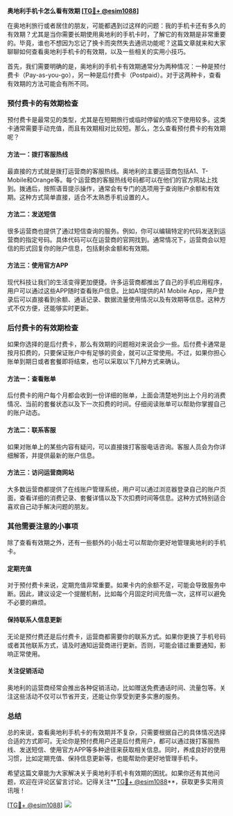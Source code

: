 **奥地利手机卡怎么看有效期 [[TG💪+ @esim1088](https://t.me/s/esim1088)]**

在奥地利旅行或者居住的朋友，可能都遇到过这样的问题：我的手机卡还有多久的有效期？尤其是当你需要长期使用奥地利的手机卡时，了解它的有效期是非常重要的。毕竟，谁也不想因为忘记了换卡而突然失去通讯功能呢？这篇文章就来和大家聊聊如何查看奥地利手机卡的有效期，以及一些相关的实用小技巧。

首先，我们需要明确的是，奥地利的手机卡有效期通常分为两种情况：一种是预付费卡（Pay-as-you-go），另一种是后付费卡（Postpaid）。对于这两种卡，查看有效期的方法可能会有所不同。

### **预付费卡的有效期检查**

预付费卡是最常见的类型，尤其是在短期旅行或临时停留的情况下使用较多。这类卡通常需要手动充值，而且有效期相对比较短。那么，怎么查看预付费卡的有效期呢？

#### **方法一：拨打客服热线**
最直接的方式就是拨打运营商的客服热线。奥地利的主要运营商包括A1、T-Mobile和Orange等。每个运营商的客服热线号码都可以在他们的官方网站上找到。拨通后，按照语音提示操作，通常会有专门的选项用于查询账户余额和有效期。这种方式简单直接，适合不太熟悉手机设置的人。

#### **方法二：发送短信**
很多运营商也提供了通过短信查询的服务。例如，你可以编辑特定的代码发送到运营商的指定号码。具体代码可以在运营商的官网找到。通常情况下，运营商会以短信的形式回复你的账户信息，包括剩余金额和有效期。

#### **方法三：使用官方APP**
现代科技让我们的生活变得更加便捷。许多运营商都推出了自己的手机应用程序，用户可以通过这些APP随时查看账户信息。比如A1提供的A1 Mobile App，用户登录后可以直接看到余额、通话记录、数据流量使用情况以及有效期等信息。这种方式不仅方便，还能够实时更新。

### **后付费卡的有效期检查**

如果你选择的是后付费卡，那么有效期的问题相对来说会少一些。后付费卡通常是按月扣费的，只要保证账户中有足够的资金，就可以正常使用。不过，如果你担心账单到期日或者套餐即将结束，也可以采取以下几种方式来确认。

#### **方法一：查看账单**
后付费卡的用户每个月都会收到一份详细的账单，上面会清楚地列出上个月的消费情况、当前的套餐状态以及下一次扣费的时间。仔细阅读账单可以帮助你掌握自己的账户动态。

#### **方法二：联系客服**
如果对账单上的某些内容有疑问，可以直接拨打客服电话咨询。客服人员会为你详细解答，并提供最新的账户信息。

#### **方法三：访问运营商网站**
大多数运营商都提供了在线账户管理系统，用户可以通过浏览器登录自己的账户页面，查看详细的消费记录、套餐详情以及下次扣费时间等信息。这种方式特别适合喜欢自己动手解决问题的朋友。

### **其他需要注意的小事项**

除了查看有效期之外，还有一些额外的小贴士可以帮助你更好地管理奥地利的手机卡。

#### **定期充值**
对于预付费卡来说，定期充值非常重要。如果卡内的余额不足，可能会导致服务中断。因此，建议设定一个提醒机制，比如每个月固定时间充值一次，这样可以避免不必要的麻烦。

#### **保持联系人信息更新**
无论是预付费还是后付费卡，运营商都需要你的联系方式。如果你更换了手机号码或者其他联系方式，请及时通知运营商进行更新。否则，可能会错过重要通知，影响正常使用。

#### **关注促销活动**
奥地利的运营商经常会推出各种促销活动，比如赠送免费通话时间、流量包等。关注这些活动不仅可以节省开支，还能让你享受到更多实惠的服务。

### **总结**

总的来说，查看奥地利手机卡的有效期并不复杂，只需要根据自己的具体情况选择合适的方式即可。无论你是预付费用户还是后付费用户，都可以通过拨打客服热线、发送短信、使用官方APP等多种途径来获取相关信息。同时，养成良好的使用习惯，比如定期充值、保持信息更新等，也能帮助你更好地管理手机卡。

希望这篇文章能为大家解决关于奥地利手机卡有效期的困扰。如果你还有其他问题，欢迎在评论区留言讨论。记得关注**[TG💪+ @esim1088](https://t.me/s/esim1088)**，获取更多实用资讯哦！

[[TG💪+ @esim1088](https://t.me/s/esim1088)] ![](https://i.postimg.cc/4NQfJmqS/Snipaste-2025-05-13-00-14-12.png)